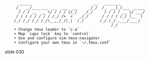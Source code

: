           ______                           __   _______
         /_  __/___ ___  __  ___  __     _/_/  /_  __(_)___  _____
          / / / __ `__ \/ / / / |/_/   _/_/     / / / / __ \/ ___/
         / / / / / / / / /_/ />  <   _/_/      / / / / /_/ (__  )
        /_/ /_/ /_/ /_/\__,_/_/|_|  /_/       /_/ /_/ .___/____/
                                                   /_/
        • Change tmux leader to `c-a`
        • Map `caps lock` key to `control`
        • Use and configure vim-tmux-navigator
        • Configure your own tmux in `~/.tmux.conf`

















































































slide 030
